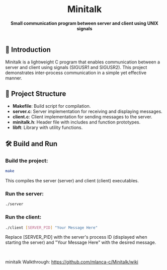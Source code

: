 <h1 align="center">Minitalk</h1>

<div align="center">
  <strong>Small communication program between server and client using UNIX signals</strong>
</div>

<br />

## 🚀 Introduction

Minitalk is a lightweight C program that enables communication between a server and client using signals (SIGUSR1 and SIGUSR2). This project demonstrates inter-process communication in a simple yet effective manner.

## 📂 Project Structure

- **Makefile**: Build script for compilation.
- **server.c**: Server implementation for receiving and displaying messages.
- **client.c**: Client implementation for sending messages to the server.
- **minitalk.h**: Header file with includes and function prototypes.
- **libft**: Library with utility functions.

## 🛠️ Build and Run

### Build the project:

```bash
make
```

This compiles the server (server) and client (client) executables.

### Run the server:
```bash
./server
```

### Run the client:
```bash
./client [SERVER_PID] "Your Message Here"
```

Replace [SERVER_PID] with the server's process ID (displayed when starting the server) and "Your Message Here" with the desired message.


<br />

minitalk Walkthrough:
https://github.com/mlanca-c/Minitalk/wiki
